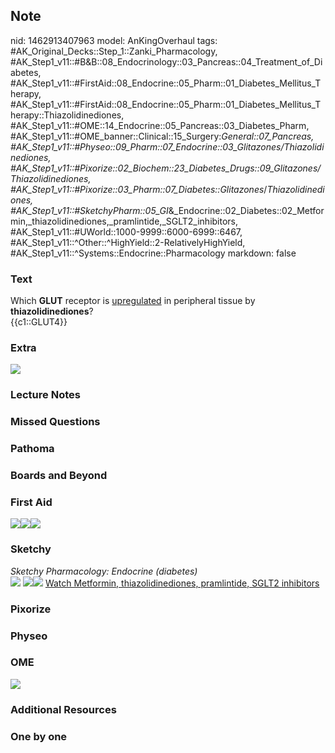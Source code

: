 ## Note
nid: 1462913407963
model: AnKingOverhaul
tags: #AK_Original_Decks::Step_1::Zanki_Pharmacology, #AK_Step1_v11::#B&B::08_Endocrinology::03_Pancreas::04_Treatment_of_Diabetes, #AK_Step1_v11::#FirstAid::08_Endocrine::05_Pharm::01_Diabetes_Mellitus_Therapy, #AK_Step1_v11::#FirstAid::08_Endocrine::05_Pharm::01_Diabetes_Mellitus_Therapy::Thiazolidinediones, #AK_Step1_v11::#OME::14_Endocrine::05_Pancreas::03_Diabetes_Pharm, #AK_Step1_v11::#OME_banner::Clinical::15_Surgery:_General::07_Pancreas, #AK_Step1_v11::#Physeo::09_Pharm::07_Endocrine::03_Glitazones/Thiazolidinediones, #AK_Step1_v11::#Pixorize::02_Biochem::23_Diabetes_Drugs::09_Glitazones/Thiazolidinediones, #AK_Step1_v11::#Pixorize::03_Pharm::07_Diabetes::Glitazones_/_Thiazolidinediones, #AK_Step1_v11::#SketchyPharm::05_GI_&_Endocrine::02_Diabetes::02_Metformin,_thiazolidinediones,_pramlintide,_SGLT2_inhibitors, #AK_Step1_v11::#UWorld::1000-9999::6000-6999::6467, #AK_Step1_v11::^Other::^HighYield::2-RelativelyHighYield, #AK_Step1_v11::^Systems::Endocrine::Pharmacology
markdown: false

### Text
<div>
  Which <b>GLUT</b> receptor is <u>upregulated</u> in peripheral
  tissue by <b>thiazolidinediones</b>?
</div>
<div>
  {{c1::GLUT4}}
</div>

### Extra
<img src="paste-223338299392474.jpg">

### Lecture Notes


### Missed Questions


### Pathoma


### Boards and Beyond


### First Aid
<img src="paste-730582526984195.jpg"><img src=
"paste-726519487922179.jpg"><img src="paste-732279039066115.jpg">

### Sketchy
<div>
  <i>Sketchy Pharmacology: Endocrine (diabetes)</i>
</div><img src="paste-690111050153985.jpg" class="resizer">
<img src="paste-f8e04288f90b4fe9d96ddbedc6afd770624ff861.png"
class="resizer"><img src=
"paste-a2c8f3d9bb2746bd12388016e2203ace0a0c581d.png" class=
"resizer"> <a href=
"https://dashboard.sketchy.com/study/medical/courses/medical-pharmacology/units/medical-pharmacology-gi-endocrine/videos/medical-pharmacology-gi-and-endocrine-diabetes-metformin-thiazolidinediones-pramlintide-sglt2-inhibitors?utm_source=anki&utm_medium=partnership&utm_campaign=february_update&utm_content=medical">
Watch Metformin, thiazolidinediones, pramlintide, SGLT2
inhibitors</a>

### Pixorize


### Physeo


### OME
<div class="ome-widget">
  <a href=
  "https://onlinemeded.org/spa/surgery-general/pancreas/acquire?ref=anki">
  <img src="_OME_AnkiFlashcards_Lesson_3.png"></a>
</div>

### Additional Resources


### One by one

